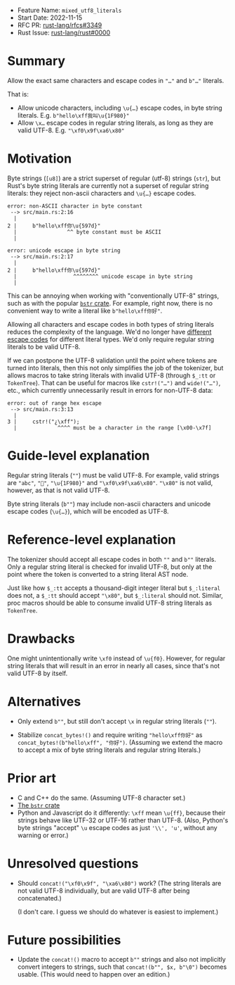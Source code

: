 - Feature Name: `mixed_utf8_literals`
- Start Date: 2022-11-15
- RFC PR: [rust-lang/rfcs#3349](https://github.com/rust-lang/rfcs/pull/3349)
- Rust Issue: [rust-lang/rust#0000](https://github.com/rust-lang/rust/issues/0000)

# Summary
[summary]: #summary

Allow the exact same characters and escape codes in `"…"` and `b"…"` literals.

That is:

- Allow unicode characters, including `\u{…}` escape codes, in byte string literals. E.g. `b"hello\xff我叫\u{1F980}"`
- Allow `\x…` escape codes in regular string literals, as long as they are valid UTF-8. E.g. `"\xf0\x9f\xa6\x80"`

# Motivation
[motivation]: #motivation

Byte strings (`[u8]`) are a strict superset of regular (utf-8) strings (`str`),
but Rust's byte string literals are currently not a superset of regular string literals:
they reject non-ascii characters and `\u{…}` escape codes.

```
error: non-ASCII character in byte constant
 --> src/main.rs:2:16
  |
2 |     b"hello\xff你\u{597d}"
  |                ^^ byte constant must be ASCII
  |

error: unicode escape in byte string
 --> src/main.rs:2:17
  |
2 |     b"hello\xff你\u{597d}"
  |                  ^^^^^^^^ unicode escape in byte string
  |
```

This can be annoying when working with "conventionally UTF-8" strings, such as with the popular [`bstr` crate](https://docs.rs/bstr/latest/bstr/).
For example, right now, there is no convenient way to write a literal like `b"hello\xff你好"`.

Allowing all characters and escape codes in both types of string literals reduces the complexity of the language.
We'd no longer have [different escape codes](https://doc.rust-lang.org/reference/tokens.html#characters-and-strings)
for different literal types. We'd only require regular string literals to be valid UTF-8.

If we can postpone the UTF-8 validation until the point where tokens are turned into literals, then this not only simplifies the job of the tokenizer,
but allows macros to take string literals with invalid UTF-8 (through `$_:tt` or `TokenTree`).
That can be useful for macros like `cstr!("…")` and `wide!("…")`, etc., which currently unnecessarily result in errors for non-UTF-8 data:

```
error: out of range hex escape
 --> src/main.rs:3:13
  |
3 |     cstr!("¿\xff");
  |             ^^^^ must be a character in the range [\x00-\x7f]
```

# Guide-level explanation
[guide-level-explanation]: #guide-level-explanation

Regular string literals (`""`) must be valid UTF-8. For example, valid strings are `"abc"`, `"🦀"`, `"\u{1F980}"` and `"\xf0\x9f\xa6\x80"`.
`"\x80"` is not valid, however, as that is not valid UTF-8.

Byte string literals (`b""`) may include non-ascii characters and unicode escape codes (`\u{…}`), which will be encoded as UTF-8.

# Reference-level explanation
[reference-level-explanation]: #reference-level-explanation

The tokenizer should accept all escape codes in both `""` and `b""` literals.
Only a regular string literal is checked for invalid UTF-8, but only at the point where the token is converted to a string literal AST node.

Just like how `$_:tt` accepts a thousand-digit integer literal but `$_:literal` does not,
a `$_:tt` should accept `"\x80"`, but `$_:literal` should not.
Similar, proc macros should be able to consume invalid UTF-8 string literals as `TokenTree`.

# Drawbacks
[drawbacks]: #drawbacks

One might unintentionally write `\xf0` instead of `\u{f0}`.
However, for regular string literals that will result in an error in nearly all cases, since that's not valid UTF-8 by itself.

# Alternatives
[alternatives]: #alternatives

- Only extend `b""`, but still don't accept `\x` in regular string literals (`""`).

- Stabilize `concat_bytes!()` and require writing `"hello\xff你好"` as `concat_bytes!(b"hello\xff", "你好")`.
  (Assuming we extend the macro to accept a mix of byte string literals and regular string literals.)

# Prior art
[prior-art]: #prior-art

- C and C++ do the same. (Assuming UTF-8 character set.)
- [The `bstr` crate](https://docs.rs/bstr/latest/bstr/)
- Python and Javascript do it differently: `\xff` mean `\u{ff}`, because their strings behave like UTF-32 or UTF-16 rather than UTF-8.
  (Also, Python's byte strings "accept" `\u` escape codes as just `'\\', 'u'`, without any warning or error.)

# Unresolved questions
[unresolved-questions]: #unresolved-questions

- Should `concat!("\xf0\x9f", "\xa6\x80")` work? (The string literals are not valid UTF-8 individually, but are valid UTF-8 after being concatenated.)

  (I don't care. I guess we should do whatever is easiest to implement.)

# Future possibilities
[future-possibilities]: #future-possibilities

- Update the `concat!()` macro to accept `b""` strings and also not implicitly convert integers to strings, such that `concat!(b"", $x, b"\0")` becomes usable.
  (This would need to happen over an edition.)
